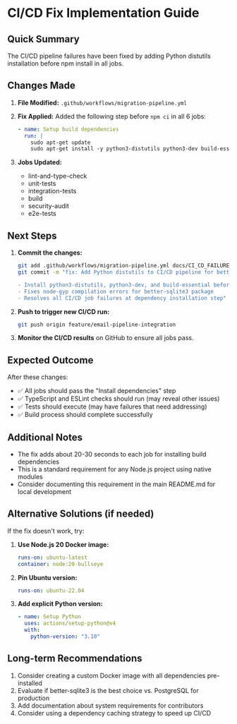# CI/CD Fix Implementation Guide

## Quick Summary

The CI/CD pipeline failures have been fixed by adding Python distutils installation before npm install in all jobs.

## Changes Made

1. **File Modified:** `.github/workflows/migration-pipeline.yml`

2. **Fix Applied:** Added the following step before `npm ci` in all 6 jobs:

   ```yaml
   - name: Setup build dependencies
     run: |
       sudo apt-get update
       sudo apt-get install -y python3-distutils python3-dev build-essential
   ```

3. **Jobs Updated:**
   - lint-and-type-check
   - unit-tests
   - integration-tests
   - build
   - security-audit
   - e2e-tests

## Next Steps

1. **Commit the changes:**

   ```bash
   git add .github/workflows/migration-pipeline.yml docs/CI_CD_FAILURE_ANALYSIS.md docs/CI_CD_FIX_IMPLEMENTATION.md
   git commit -m "fix: Add Python distutils to CI/CD pipeline for better-sqlite3 compilation

   - Install python3-distutils, python3-dev, and build-essential before npm install
   - Fixes node-gyp compilation errors for better-sqlite3 package
   - Resolves all CI/CD job failures at dependency installation step"
   ```

2. **Push to trigger new CI/CD run:**

   ```bash
   git push origin feature/email-pipeline-integration
   ```

3. **Monitor the CI/CD results** on GitHub to ensure all jobs pass.

## Expected Outcome

After these changes:

- ✅ All jobs should pass the "Install dependencies" step
- ✅ TypeScript and ESLint checks should run (may reveal other issues)
- ✅ Tests should execute (may have failures that need addressing)
- ✅ Build process should complete successfully

## Additional Notes

- The fix adds about 20-30 seconds to each job for installing build dependencies
- This is a standard requirement for any Node.js project using native modules
- Consider documenting this requirement in the main README.md for local development

## Alternative Solutions (if needed)

If the fix doesn't work, try:

1. **Use Node.js 20 Docker image:**

   ```yaml
   runs-on: ubuntu-latest
   container: node:20-bullseye
   ```

2. **Pin Ubuntu version:**

   ```yaml
   runs-on: ubuntu-22.04
   ```

3. **Add explicit Python version:**
   ```yaml
   - name: Setup Python
     uses: actions/setup-python@v4
     with:
       python-version: "3.10"
   ```

## Long-term Recommendations

1. Consider creating a custom Docker image with all dependencies pre-installed
2. Evaluate if better-sqlite3 is the best choice vs. PostgreSQL for production
3. Add documentation about system requirements for contributors
4. Consider using a dependency caching strategy to speed up CI/CD
